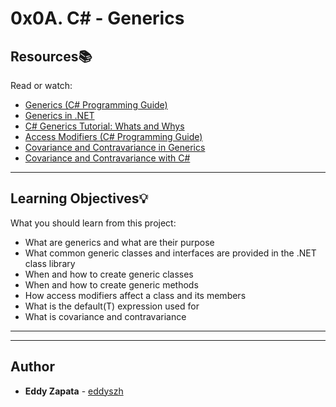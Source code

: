 # 0x0A. C# - Generics

## Resources:books:
Read or watch:
* [Generics (C# Programming Guide)](https://intranet.hbtn.io/rltoken/VoYU9oBwQ-4oiLnDLj9SNQ)
* [Generics in .NET](https://intranet.hbtn.io/rltoken/Q2QPXB3KHAgfsdrunR6NKA)
* [C# Generics Tutorial: Whats and Whys](https://intranet.hbtn.io/rltoken/t9HiivNo__DvFgEMRbSeOQ)
* [Access Modifiers (C# Programming Guide)](https://intranet.hbtn.io/rltoken/WPO79zRYefo_d4Hew9UgUQ)
* [Covariance and Contravariance in Generics](https://intranet.hbtn.io/rltoken/2QGzQzZBskxKSvZLHKNGzg)
* [Covariance and Contravariance with C#](https://intranet.hbtn.io/rltoken/ZTLDbFaqodxZFmSXKuVvcQ)

---
## Learning Objectives:bulb:
What you should learn from this project:

* What are generics and what are their purpose
* What common generic classes and interfaces are provided in the .NET class library
* When and how to create generic classes
* When and how to create generic methods
* How access modifiers affect a class and its members
* What is the default(T) expression used for
* What is covariance and contravariance

---
---

## Author
* **Eddy Zapata** - [eddyszh](https://github.com/Eddyszh)